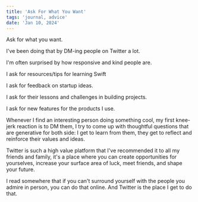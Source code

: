 ```yaml
---
title: 'Ask For What You Want'
tags: 'journal, advice'
date: 'Jan 10, 2024'
---
```


Ask for what you want.

I've been doing that by DM-ing people on Twitter a lot.

I'm often surprised by how responsive and kind people are.

I ask for resources/tips for learning Swift

I ask for feedback on startup ideas.

I ask for their lessons and challenges in building projects.

I ask for new features for the products I use.

Whenever I find an interesting person doing something cool, my first knee-jerk reaction is to DM them, I try to come up with thoughtful questions that are generative for both side: I get to learn from them, they get to reflect and reinforce their values and ideas.

Twitter is such a high value platform that I've recommended it to all my friends and family, it's a place where you can create opportunities for yourselves, increase your surface area of luck, meet friends, and shape your future.

I read somewhere that if you can't surround yourself with the people you admire in person, you can do that online. And Twitter is the place I get to do that.
